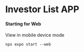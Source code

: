 # Investor List APP

#### Starting for Web

View in mobile device mode

```
npx expo start --web
```
